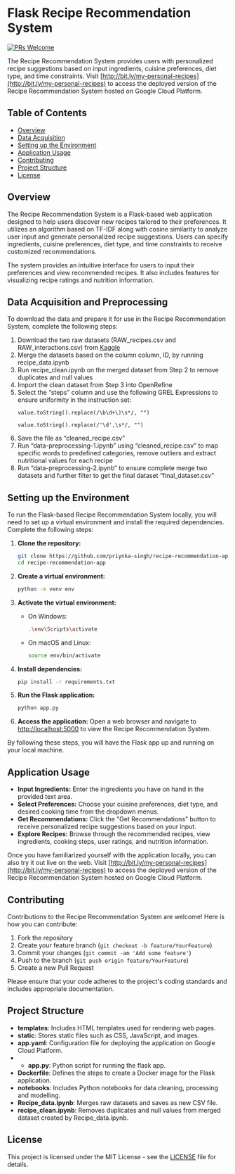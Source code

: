 # Flask Recipe Recommendation System
[![PRs Welcome](https://img.shields.io/badge/PRs-welcome-green.svg)](https://github.com/priynka-singh/recipe-recommendation-app/pull/new/master)

The Recipe Recommendation System provides users with personalized recipe suggestions based on input ingredients, cuisine preferences, diet type, and time constraints.
Visit [http://bit.ly/my-personal-recipes](http://bit.ly/my-personal-recipes) to access the deployed version of the Recipe Recommendation System hosted on Google Cloud Platform.

## Table of Contents
- [Overview](#overview)
- [Data Acquisition](#data-acquisition)
- [Setting up the Environment](#setting-up-the-environment)
- [Application Usage](#application-usage)
- [Contributing](#contributing)
- [Project Structure](#project-structure)
- [License](#license)

## Overview
The Recipe Recommendation System is a Flask-based web application designed to help users discover new recipes tailored to their preferences. It utilizes an algorithm based on TF-IDF along with cosine similarity to analyze user input and generate personalized recipe suggestions. Users can specify ingredients, cuisine preferences, diet type, and time constraints to receive customized recommendations.

The system provides an intuitive interface for users to input their preferences and view recommended recipes. It also includes features for visualizing recipe ratings and nutrition information.

## Data Acquisition and Preprocessing

To download the data and prepare it for use in the Recipe Recommendation System, complete the following steps:

1. Download the two raw datasets (RAW_recipes.csv and RAW_interactions.csv) from [Kaggle](https://www.kaggle.com/datasets/shuyangli94/food-com-recipes-and-user-interactions/data)
2. Merge the datasets based on the column column, ID, by running recipe_data.ipynb
3. Run recipe_clean.ipynb on the merged dataset from Step 2 to remove duplicates and null values
4. Import the clean dataset from Step 3 into OpenRefine
5. Select the “steps” column and use the following GREL Expressions to ensure uniformity in the instruction set:
    ```
    value.toString().replace(/\b\d+\)\s*/, "")
    ```
    ```
    value.toString().replace(/'\d',\s*/, "")
    ```
6. Save the file as “cleaned_recipe.csv”
7. Run “data-preprocessing-1.ipynb” using “cleaned_recipe.csv” to map specific words to predefined categories, remove outliers and extract nutritional values for each recipe
8. Run “data-preprocessing-2.ipynb” to ensure complete merge two datasets and further filter to get the final dataset “final_dataset.csv”



## Setting up the Environment

To run the Flask-based Recipe Recommendation System locally, you will need to set up a virtual environment and install the required dependencies. Complete the following steps:

1. **Clone the repository:**
    ```sh
    git clone https://github.com/priynka-singh/recipe-recommendation-app.git
    cd recipe-recommendation-app
    ```

2. **Create a virtual environment:**
    ```sh
    python -m venv env
    ```

3. **Activate the virtual environment:**
    - On Windows:
        ```sh
        .\env\Scripts\activate
        ```
    - On macOS and Linux:
        ```sh
        source env/bin/activate
        ```

4. **Install dependencies:**
    ```sh
    pip install -r requirements.txt
    ```

5. **Run the Flask application:**
    ```sh
    python app.py
    ```

6. **Access the application:**
    Open a web browser and navigate to [http://localhost:5000](http://localhost:5000) to view the Recipe Recommendation System.

By following these steps, you will have the Flask app up and running on your local machine.

## Application Usage
- **Input Ingredients:** Enter the ingredients you have on hand in the provided text area.
- **Select Preferences:** Choose your cuisine preferences, diet type, and desired cooking time from the dropdown menus.
- **Get Recommendations:** Click the "Get Recommendations" button to receive personalized recipe suggestions based on your input.
- **Explore Recipes:** Browse through the recommended recipes, view ingredients, cooking steps, user ratings, and nutrition information.

Once you have familiarized yourself with the application locally, you can also try it out live on the web. Visit [http://bit.ly/my-personal-recipes](http://bit.ly/my-personal-recipes) to access the deployed version of the Recipe Recommendation System hosted on Google Cloud Platform.


## Contributing
Contributions to the Recipe Recommendation System are welcome! Here is how you can contribute:

1. Fork the repository
2. Create your feature branch (`git checkout -b feature/YourFeature`)
3. Commit your changes (`git commit -am 'Add some feature'`)
4. Push to the branch (`git push origin feature/YourFeature`)
5. Create a new Pull Request

Please ensure that your code adheres to the project's coding standards and includes appropriate documentation.

## Project Structure

- **templates**: Includes HTML templates used for rendering web pages.
- **static**: Stores static files such as CSS, JavaScript, and images.
- **app.yaml**: Configuration file for deploying the application on Google Cloud Platform.
- - **app.py**: Python script for running the flask app.
- **Dockerfile**: Defines the steps to create a Docker image for the Flask application.
- **notebooks**: Includes Python notebooks for data cleaning, processing and modelling.
- **Recipe_data.ipynb**: Merges raw datasets and saves as new CSV file.
- **recipe_clean.ipynb**: Removes duplicates and null values from merged dataset created by Recipe_data.ipynb.
  
## License
This project is licensed under the MIT License - see the [LICENSE](LICENSE) file for details.
